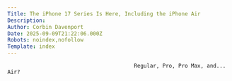 ```yaml
---
Title: The iPhone 17 Series Is Here, Including the iPhone Air
Description: 
Author: Corbin Davenport
Date: 2025-09-09T21:22:06.000Z
Robots: noindex,nofollow
Template: index
---
```


                                            Regular, Pro, Pro Max, and... Air?
                                        